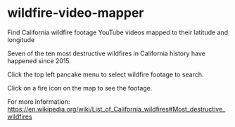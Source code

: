 # wildfire-video-mapper
Find California wildfire footage YouTube videos mapped to their latitude and longitude

Seven of the ten most destructive wildfires in California history have happened since 2015.

Click the top left pancake menu to select wildfire footage to search.

Click on a fire icon on the map to see the footage.

For more information: https://en.wikipedia.org/wiki/List_of_California_wildfires#Most_destructive_wildfires
